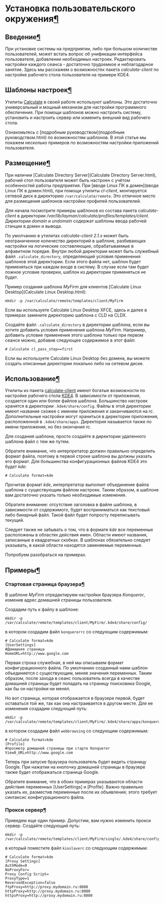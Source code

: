 # Установка пользовательского окружения[¶](#Установка-пользовательского-окружения)

## Введение[¶](#Введение)

При установке системы на предприятии, либо при большом количестве пользователей, может встать вопрос об унификации интерфейса пользователя, добавлении необходимых настроек. Редактировать настройки каждого сеанса - достаточно трудоемкое и неблагодарное занятие. Здесь мы расскажем о возможностях пакета _calculate-client_ по настройке рабочего стола пользователя на примере KDE4\.

## Шаблоны настроек[¶](#Шаблоны-настроек)

Утилиты [Calculate](Calculate.html) в своей работе используют шаблоны. Это достаточно универсальный и мощный механизм для настройки программного обеспечения. При помощи шаблонов можно настроить систему, установить и настроить сервер или изменить внешний вид рабочего стола.

Ознакомьтесь с [подробным руководством](подробным руководством.html) по возможностям шаблонов. В этой статье мы покажем несколько примеров по возможностям настройки приложений пользователя.

## Размещение[¶](#Размещение)

При наличии [Calculate Directory Server](Calculate Directory Server.html), рабочий стол пользователя может быть настроен с учётом особенностей работы предприятия. При [вводе Linux ПК в домен](вводе Linux ПК в домен.html), при помощи утилиты _cl-client_, монтируется сетевой диск в директорию `/var/calculate/remote`. Это отличное место для размещения шаблонов настройки профилей пользователей.

Для начала посмотрите примеры шаблонов из состава пакета _calculate-client_ в директории _/var/lib/layman/calculate/profiles/templates/client_. Директории _domain_ и _undomain_ содержат шаблоны ввода рабочей станции в домен и вывода.

По умолчанию в утилитах _calculate-client 2.1.x_ может быть неограниченное количество директорий в шаблоне, разбивающих настройки на логические составляющие, обрабатываемые в алфавитном порядке. Внутри любой директории может быть служебный файл `.calculate_directory`, определяющий условия применения шаблонов этой директории. Если этого файла нет, шаблон будет применяться при каждом входе в систему. В случае если там будет ложное условие проверки, шаблон из директории применяться не будет.

Пример создания шаблона _MyFirm_ для клиентов [Calculate Linux Desktop](Calculate Linux Desktop.html):  

    
    mkdir -p /var/calculate/remote/templates/client/MyFirm
    

  
Если вы используете Calculate Linux Desktop XFCE, здесь и далее в примерах замените директорию шаблона с CLD на CLDX.

Создайте файл `.calculate_directory` в директории шаблона, если вы хотите добавить условия применения шаблона _MyFirm_. Например, добавить условие применения этого шаблона только при первом сеансе можно, добавив следующее содержимое в этот файл:  

    
    # Calculate cl_pass_step==first
    

Если вы используете Calculate Linux Desktop без домена, вы можете создать описанные директории локально либо на сетевом диске.

## Использование[¶](#Использование)

Утилиты из пакета [calculate-client](calculate-client.html) имеют богатые возможности по настройке рабочего стола [KDE4](http://www.kde.org). В зависимости от приложения, создается один или более файлов шаблона. Большинство настроек хранятся в директории `.kde4/share/config`. Файлы в этой директории имеют название схожее с именем приложения и заканчиваются на _rc_. Дополнительные настройки могут храниться в директории приложения, расположенной в `.kde4/share/apps`. Директория называется также по имени приложения, но без окончания _rc_.

Для создания шаблона, просто создайте в директории удаленного шаблона файл с тем же путем.

Обратите внимание, что интерпретатор должен правильно определить формат файла, поэтому в первой строке шаблона вы должны указать его формат. Для большинства конфигурационных файлов KDE4 это будет _kde_:  

    
    # Calculate format=kde
    

Прочитав формат _kde_, интерпретатор выполнит объединение файла шаблона с существующим файлом настроек. Таким образом, в шаблоне вам достаточно указать только необходимые изменения.

Обратите внимание: отсутствие заголовка в файле шаблона, в зависимости от содержимого, будет восприниматься как текстовый либо бинарный файл. Такой файл будет попросту переписывать текущий.

Следует также не забывать о том, что в формате _kde_ все переменные расположены в областях действия имен. Области имеют названия, записанные в квадратных скобках. В шаблонах обязательно следует указывать, в какой области находятся заменяемые переменные.

Попробуем разобраться на примерах.

## Примеры[¶](#Примеры)

### Стартовая страница браузера[¶](#Стартовая-страница-браузера)

В шаблоне _MyFirm_ отредактируем настройки браузера _Konqueror_, изменив адрес домашней страницы пользователя.

Создадим путь к файлу в шаблоне:  

    
    mkdir -p /var/calculate/remote/templates/client/MyFirm/.kde4/share/config/
    

  
в котором создадим файл `konquerorrc` со следующим содержимым:  

    
    # Calculate format=kde
    [UserSettings]
    #Домашняя страница
    HomeURL=http://www.google.com
    

Первая строка служебная, в ней мы описываем формат конфигурационного файла. По умолчанию созданный нами шаблон объединяется с существующим, меняя значения переменных. Таким образом, после захода в сеанс пользователь всегда в качестве домашней страницы будет попадать на страницу поисковика Google, как бы он настройки ни менял.

Но вот страница, которая отображается в браузере первой, будет оставаться той же, так как она настраивается в другом месте. Для ее изменения создадим следующий путь:  

    
    mkdir -p /var/calculate/remote/templates/client/MyFirm/.kde4/share/apps/konqueror/profiles
    

  
в котором создадим файл `webbrowsing` со следующим содержимым:  

    
    # Calculate format=kde
    [Profile]
    #просмотр домашней страницы при старте Konqueror
    View0_URL=http://www.google.com
    

Теперь при запуске браузера пользователь будет видеть страницу Google. При нажатии на кнопочку домашней страницы в браузере также будет отображаться страница Google.

Обратите внимание, что в обоих примерах указываются области действия переменных \[UserSettings\] и \[Profile\]. Важно правильно указать их, разместив переменные после их объявления; этого требует синтаксис конфигурационного файла.

### Прокси сервер[¶](#Прокси-сервер)

Приведем еще один пример. Допустим, вам нужно изменить прокси сервер. Создайте следующий путь:  

    
    mkdir -p /var/calculate/remote/templates/client/MyFirm/single/.kde4/share/config
    

  
в который поместите файл `kioslaverc` со следующим содержимым:  

    
    # Calculate format=kde
    [Proxy Settings]
    AuthMode=0
    NoProxyFor=
    Proxy Config Script=
    ProxyType=1
    ReversedException=false
    ftpProxy=http://proxy.mydomain.ru:8080
    httpProxy=http://proxy.mydomain.ru:8080
    httpsProxy=http://proxy.mydomain.ru:8080
